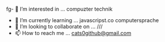 fg- 👀 I’m interested in ... compuzter technik
- 🌱 I’m currently learning ...  javascripst.co  computersprache
- 💞️ I’m looking to collaborate on ...  ///
- 📫 How to reach me ... cats0github@gmail.com 

<!---
Cat3DocUm3nt2/Cat3DocUm3nt2 is a ✨ special ✨ repository because its `README.md` (this file) appears on your GitHub profile.
You can click the Preview link to take a look at your changes.
--->
